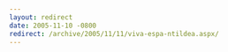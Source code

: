 ```yaml
---
layout: redirect
date: 2005-11-10 -0800
redirect: /archive/2005/11/11/viva-espa-ntildea.aspx/
---
```

